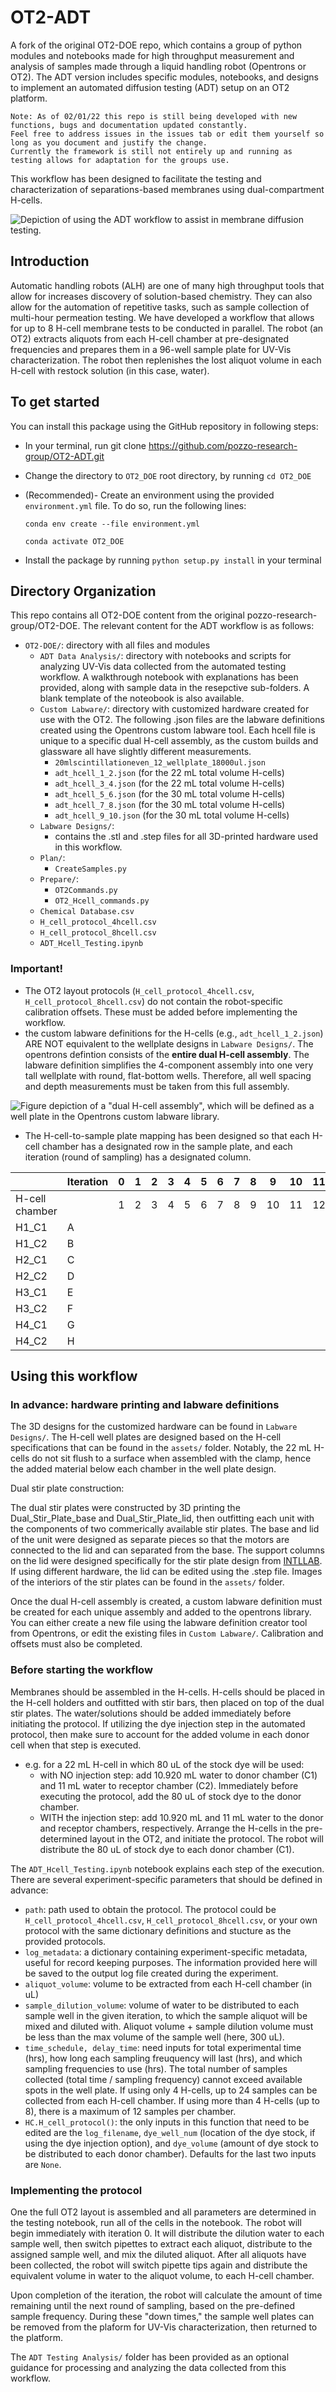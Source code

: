# OT2-ADT
A fork of the original OT2-DOE repo, which contains a group of python modules and notebooks made for high throughput measurement and analysis of samples made through a liquid handling robot (Opentrons or OT2). The ADT version includes specific modules, notebooks, and designs to implement an automated diffusion testing (ADT) setup on an OT2 platform.

    Note: As of 02/01/22 this repo is still being developed with new functions, bugs and documentation updated constantly. 
    Feel free to address issues in the issues tab or edit them yourself so long as you document and justify the change. 
    Currently the framework is still not entirely up and running as testing allows for adaptation for the groups use. 

This workflow has been designed to facilitate the testing and characterization of separations-based membranes using dual-compartment H-cells. 

![Depiction of using the ADT workflow to assist in membrane diffusion testing.](/assets/automated_diffusion_testing.png)


## Introduction
Automatic handling robots (ALH) are one of many high throughput tools that allow for increases discovery of solution-based chemistry. They can also allow for the automation of repetitive tasks, such as sample collection of multi-hour permeation testing. We have developed a workflow that allows for up to 8 H-cell membrane tests to be conducted in parallel. The robot (an OT2) extracts aliquots from each H-cell chamber at pre-designated frequencies and prepares them in a 96-well sample plate for UV-Vis characterization. The robot then replenishes the lost aliquot volume in each H-cell with restock solution (in this case, water).


## To get started
You can install this package using the GitHub repository in following steps: 
* In your terminal, run git clone https://github.com/pozzo-research-group/OT2-ADT.git
* Change the directory to `OT2_DOE` root directory, by running `cd OT2_DOE`
* (Recommended)- Create an environment using the provided `environment.yml` file. To do so, run the following lines:

	`conda env create --file environment.yml`
	
	`conda activate OT2_DOE`
* Install the package by running `python setup.py install` in your terminal

## Directory Organization
This repo contains all OT2-DOE content from the original pozzo-research-group/OT2-DOE. The relevant content for the ADT workflow is as follows:
- `OT2-DOE/`: directory with all files and modules
  - `ADT Data Analysis/`: directory with notebooks and scripts for analyzing UV-Vis data collected from the automated testing workflow. A walkthrough notebook with explanations has been provided, along with sample data in the resepctive sub-folders. A blank template of the noteobook is also available.
  - `Custom Labware/`: directory with customized hardware created for use with the OT2. The following .json files are the labware definitions created using the Opentrons custom labware tool. Each hcell file is unique to a specific dual H-cell assembly, as the custom builds and glassware all have slightly different measurements.
    - `20mlscintillationeven_12_wellplate_18000ul.json`
    - `adt_hcell_1_2.json` (for the 22 mL total volume H-cells)
    - `adt_hcell_3_4.json` (for the 22 mL total volume H-cells)
    - `adt_hcell_5_6.json` (for the 30 mL total volume H-cells)
    - `adt_hcell_7_8.json` (for the 30 mL total volume H-cells)
    - `adt_hcell_9_10.json` (for the 30 mL total volume H-cells)
  - `Labware Designs/`:
    - contains the .stl and .step files for all 3D-printed hardware used in this workflow.
  - `Plan/`: 
    - `CreateSamples.py`
  - `Prepare/`:
    - `OT2Commands.py`
    - `OT2_Hcell_commands.py`
  - `Chemical Database.csv`
  - `H_cell_protocol_4hcell.csv`
  - `H_cell_protocol_8hcell.csv`
  - `ADT_Hcell_Testing.ipynb`

### Important!

- The OT2 layout protocols (`H_cell_protocol_4hcell.csv`, `H_cell_protocol_8hcell.csv`) do not contain the robot-specific calibration offsets. These must be added before implementing the workflow.
- the custom labware definitions for the H-cells (e.g., `adt_hcell_1_2.json`) ARE NOT equivalent to the wellplate designs in `Labware Designs/`. The opentrons defintion consists of the **entire dual H-cell assembly**. The labware definition simplifies the 4-component assembly into one very tall wellplate with round, flat-bottom wells. Therefore, all well spacing and depth measurements must be taken from this full assembly.

![Figure depiction of a "dual H-cell assembly", which will be defined as a well plate in the Opentrons custom labware library.](/assets/dual_hcell_assembly.png)

- The H-cell-to-sample plate mapping has been designed so that each H-cell chamber has a designated row in the sample plate, and each iteration (round of sampling) has a designated column.

|                | Iteration | 0 | 1 | 2 | 3 | 4 | 5 | 6 | 7 | 8 | 9 | 10 | 11 |
| --- | --- | --- | --- | --- | --- | --- | --- | --- | --- | --- | --- | --- | --- |
| H-cell chamber |           | 1 | 2 | 3 | 4 | 5 | 6 | 7 | 8 | 9 | 10| 11 | 12 |
| H1_C1          |    A      |   |   |   |   |   |   |   |   |   |   |    |    |
| H1_C2          |    B      |   |   |   |   |   |   |   |   |   |   |    |    |
| H2_C1          |    C      |   |   |   |   |   |   |   |   |   |   |    |    |
| H2_C2          |    D      |   |   |   |   |   |   |   |   |   |   |    |    |
| H3_C1          |    E      |   |   |   |   |   |   |   |   |   |   |    |    |
| H3_C2          |    F      |   |   |   |   |   |   |   |   |   |   |    |    |
| H4_C1          |    G      |   |   |   |   |   |   |   |   |   |   |    |    |
| H4_C2          |    H      |   |   |   |   |   |   |   |   |   |   |    |    |


## Using this workflow
### In advance: hardware printing and labware definitions

The 3D designs for the customized hardware can be found in `Labware Designs/`. The H-cell well plates are designed based on the H-cell specifications that can be found in the `assets/` folder. Notably, the 22 mL H-cells do not sit flush to a surface when assembled with the clamp, hence the added material below each chamber in the well plate design. 

Dual stir plate construction:

The dual stir plates were constructed by 3D printing the Dual_Stir_Plate_base and Dual_Stir_Plate_lid, then outfitting each unit with the components of two commerically available stir plates. The base and lid of the unit were designed as separate pieces so that the motors are connected to the lid and can separated from the base. The support columns on the lid were designed specifically for the stir plate design from [INTLLAB](https://www.amazon.com/Magnetic-stirrer-magnetic-Stirring-Capacity/dp/B072K24X5P). If using different hardware, the lid can be edited using the .step file. Images of the interiors of the stir plates can be found in the `assets/` folder.

Once the dual H-cell assembly is created, a custom labware definition must be created for each unique assembly and added to the opentrons library. You can either create a new file using the labware definition creator tool from Opentrons, or edit the existing files in `Custom Labware/`. Calibration and offsets must also be completed.

### Before starting the workflow

Membranes should be assembled in the H-cells. H-cells should be placed in the H-cell holders and outfitted with stir bars, then placed on top of the dual stir plates. The water/solutions should be added immediately before initiating the protocol. If utilizing the dye injection step in the automated protocol, then make sure to account for the added volume in each donor cell when that step is executed. 

- e.g. for a 22 mL H-cell in which 80 uL of the stock dye will be used:
  - with NO injection step: add 10.920 mL water to donor chamber (C1) and 11 mL water to receptor chamber (C2). Immediately before executing the protocol, add the 80 uL of stock dye to the donor chamber.
  - WITH the injection step: add 10.920 mL and 11 mL water to the donor and receptor chambers, respectively. Arrange the H-cells in the pre-determined layout in the OT2, and initiate the protocol. The robot will distribute the 80 uL of stock dye to each donor chamber (C1).
  
The `ADT_Hcell_Testing.ipynb` notebook explains each step of the execution. There are several experiment-specific parameters that should be defined in advance:
- `path`: path used to obtain the protocol. The protocol could be `H_cell_protocol_4hcell.csv`, `H_cell_protocol_8hcell.csv`, or your own protocol with the same dictionary definitions and stucture as the provided protocols.
- `log_metadata`: a dictionary containing experiment-specific metadata, useful for record keeping purposes. The information provided here will be saved to the output log file created during the experiment.
- `aliquot_volume`: volume to be extracted from each H-cell chamber (in uL)
- `sample_dilution_volume`: volume of water to be distributed to each sample well in the given iteration, to which the sample aliquot will be mixed and diluted with. Aliquot volume + sample dilution volume must be less than the max volume of the sample well (here, 300 uL).
- `time_schedule, delay_time`: need inputs for total experimental time (hrs), how long each sampling freuquency will last (hrs), and which sampling frequencies to use (hrs). The total number of samples collected (total time / sampling frequency) cannot exceed available spots in the well plate. If using only 4 H-cells, up to 24 samples can be collected from each H-cell chamber. If using more than 4 H-cells (up to 8), there is a maximum of 12 samples per chamber.
- `HC.H_cell_protocol()`: the only inputs in this function that need to be edited are the `log_filename`, `dye_well_num` (location of the dye stock, if using the dye injection option), and `dye_volume` (amount of dye stock to be distributed to each donor chamber). Defaults for the last two inputs are `None`.
  
### Implementing the protocol

One the full OT2 layout is assembled and all parameters are determined in the testing notebook, run all of the cells in the notebook. The robot will begin immediately with iteration 0. It will distribute the dilution water to each sample well, then switch pipettes to extract each aliquot, distribute to the assigned sample well, and mix the diluted aliquot. After all aliquots have been collected, the robot will switch pipette tips again and distribute the equivalent volume in water to the aliquot volume, to each H-cell chamber.

Upon completion of the iteration, the robot will calculate the amount of time remaining until the next round of sampling, based on the pre-defined sample frequency. During these "down times," the sample well plates can be removed from the plaform for UV-Vis characterization, then returned to the platform.

The `ADT Testing Analysis/` folder has been provided as an optional guidance for processing and analyzing the data collected from this workflow. 
